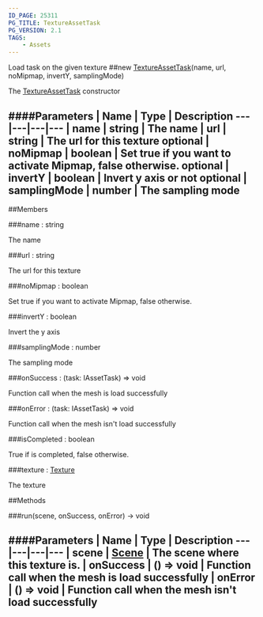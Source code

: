 ```yaml
---
ID_PAGE: 25311
PG_TITLE: TextureAssetTask
PG_VERSION: 2.1
TAGS:
    - Assets
---
```


Load task on the given texture
##new [TextureAssetTask](/classes/TextureAssetTask)(name, url, noMipmap, invertY, samplingMode)




The [TextureAssetTask](/classes/TextureAssetTask) constructor






####Parameters
 | Name | Type | Description
---|---|---|---
 | name | string | The name
 | url | string | The url for this texture
optional | noMipmap | boolean | Set true if you want to activate Mipmap, false otherwise.
optional | invertY | boolean | Invert y axis or not
optional | samplingMode | number | The sampling mode
---

##Members

###name : string





The name




###url : string





The url for this texture




###noMipmap : boolean





Set true if you want to activate Mipmap, false otherwise.




###invertY : boolean





Invert the y axis




###samplingMode : number





The sampling mode




###onSuccess : (task: IAssetTask) =&gt; void





Function call when the mesh is load successfully




###onError : (task: IAssetTask) =&gt; void





Function call when the mesh isn't load successfully




###isCompleted : boolean





True if is completed, false otherwise.




###texture : [Texture](/classes/Texture)





The texture















##Methods

###run(scene, onSuccess, onError) &rarr; void

####Parameters
 | Name | Type | Description
---|---|---|---
 | scene | [Scene](/classes/Scene) | The scene where this texture is.
 | onSuccess | () =&gt; void | Function call when the mesh is load successfully
 | onError | () =&gt; void | Function call when the mesh isn't load successfully
---
